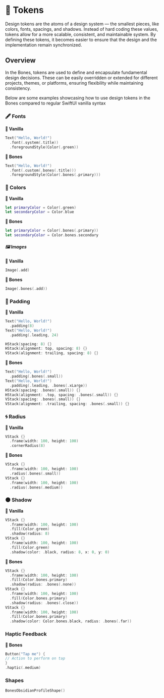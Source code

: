 # 🎨 Tokens

Design tokens are the atoms of a design system — the smallest pieces, like colors, fonts, spacings, and shadows. Instead of hard coding these values, tokens allow for a more scalable, consistent, and maintainable system. By defining these tokens, it becomes easier to ensure that the design and the implementation remain synchronized.


## Overview

In the Bones, tokens are used to define and encapsulate fundamental design decisions. These can be easily overridden or extended for different projects, themes, or platforms, ensuring flexibility while maintaining consistency.

Below are some examples showcasing how to use design tokens in the Bones compared to regular SwiftUI vanilla syntax

### 🖋 Fonts
**🍦 Vanilla**
```swift
Text("Hello, World!")
  .font(.system(.title))
  .foregroundStyle(Color(.green))
```
**🦴 Bones**
```swift
Text("Hello, World!")
  .font(.custom(.bones(.title)))
  .foregroundStyle(Color(.bones(.primary)))
```

### 🌈 Colors
**🍦 Vanilla**
```swift
let primaryColor = Color(.green)
let secondaryColor = Color.blue
```
**🦴 Bones**
```swift
let primaryColor = Color(.bones(.primary))
let secondaryColor = Color.bones.secondary
```

##### 🖼 Images 
**🍦 Vanilla**
```swift 
Image(.add)
````
**🦴 Bones**
```swift
Image(.bones(.add))
```

### 📏 Padding
**🍦 Vanilla**
```swift
Text("Hello, World!")
  .padding(8)
Text("Hello, World!")
  .padding(.leading, 24)

HStack(spacing: 8) {}
HStack(alignment: top, spacing: 8) {}
VStack(alignment: trailing, spacing: 8) {}
```
**🦴 Bones**
```swift
Text("Hello, World!")
  .padding(.bones(.small))
Text("Hello, World!")
  .padding(.leading, .bones(.xLarge)) 
HStack(spacing: .bones(.small)) {}
HStack(alignment: .top, spacing: .bones(.small)) {}
VStack(spacing: .bones(.small)) {}
VStack(alignment: .trailing, spacing: .bones(.small)) {}
```

### 🌀 Radius
**🍦 Vanilla**
```swift
VStack {}
  .frame(width: 100, height: 100)
  .cornerRadius(8)
```
**🦴 Bones**
```swift
VStack {}
  .frame(width: 100, height: 100)
  .radius(.bones(.small))
VStack {}
  .frame(width: 100, height: 100)
  .radius(.bones(.medium))
```

### 🌑 Shadow
**🍦 Vanilla**
```swift
VStack {}
  .frame(width: 100, height: 100)
  .fill(Color.green)
  .shadow(radius: 8)
VStack {}
  .frame(width: 100, height: 100)
  .fill(Color.green)
  .shadow(color: .black, radius: 8, x: 0, y: 0)
```
**🦴 Bones**
```swift
VStack {}
  .frame(width: 100, height: 100)
  .fill(Color.bones.primary)
  .shadow(radius: .bones(.none))
VStack {}
  .frame(width: 100, height: 100)
  .fill(Color.bones.primary)
  .shadow(radius: .bones(.close))
VStack {}
  .frame(width: 100, height: 100)
  .fill(Color.bones.primary)
  .shadow(color: Color.bones.black, radius: .bones(.far))
```

### Haptic Feedback
**🦴 Bones**
```swift
Button("Tap me") {
// Action to perform on tap
}
.haptic(.medium)
```

### Shapes
```swift
BonesObsidianProfileShape()
```

